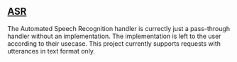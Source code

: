## [ASR](https://github.com/voiceflow/general-runtime/blob/541c603064666c66c96d0b038a9f67890c7f1b24/lib/services/asr/index.ts#L8)

The Automated Speech Recognition handler is currectly just a pass-through handler without an implementation. The implementation is left to the user according to their usecase. This project currently supports requests with utterances in text format only.
